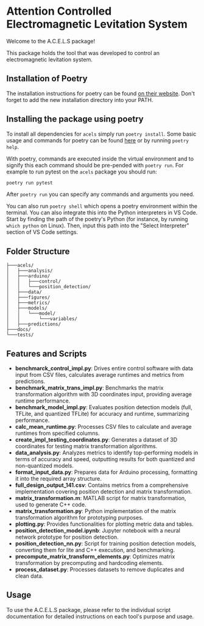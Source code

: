 # Attention Controlled Electromagnetic Levitation System


Welcome to the A.C.E.L.S package!

This package holds the tool that was developed to control an electromagnetic levitation system.


## Installation of Poetry
The installation instructions for poetry can be found [on their website](https://python-poetry.org/docs/).  Don't forget to add the new installation directory into your PATH.

## Installing the package using poetry

To install all dependencies for `acels` simply run `poetry install`. Some basic usage and commands for poetry can be found [here](https://python-poetry.org/docs/cli/) or by running `poetry help`.

With poetry, commands are executed inside the virtual environment and to signify this each command should be pre-pended with `poetry run`. For example to run pytest on the `acels` package you should run:
```sh
poetry run pytest
```
After `poetry run` you can specify any commands and arguments you need.

You can also run `poetry shell` which opens a poetry environment within the terminal. You can also integrate this into the Python interpreters in VS Code. Start by finding the path of the poetry's Python (for instance, by running `which python` on Linux). Then, input this path into the "Select Interpreter" section of VS Code settings.

## Folder Structure
```
├───acels/
│   ├───analysis/
│   ├───arduino/
│   │   ├───control/
│   │   └───position_detection/
│   ├───data/
│   ├───figures/
│   ├───metrics/
│   ├───models/
│   │   └───model/
│   │       └───variables/
│   ├───predictions/
├───docs/
└───tests/
```

## Features and Scripts

- **benchmarck_control_impl.py**: Drives entire control software with data input from CSV files, calculates average runtimes and metrics from predictions.
- **benchmark_matrix_trans_impl.py**: Benchmarks the matrix transformation algorithm with 3D coordinates input, providing average runtime performance.
- **benchmark_model_impl.py**: Evaluates position detection models (full, TFLite, and quantized TFLite) for accuracy and runtime, summarizing performance.
- **calc_mean_runtime.py**: Processes CSV files to calculate and average runtimes from specified columns.
- **create_impl_testing_coordinates.py**: Generates a dataset of 3D coordinates for testing matrix transformation algorithms.
- **data_analysis.py**: Analyzes metrics to identify top-performing models in terms of accuracy and speed, outputting results for both quantized and non-quantized models.
- **format_input_data.py**: Prepares data for Arduino processing, formatting it into the required array structure.
- **full_design_output_141.csv**: Contains metrics from a comprehensive implementation covering position detection and matrix transformation.
- **matrix_transformation.m**: MATLAB script for matrix transformation, used to generate C++ code.
- **matrix_transformation.py**: Python implementation of the matrix transformation algorithm for prototyping purposes.
- **plotting.py**: Provides functionalities for plotting metric data and tables.
- **position_detection_model.ipynb**: Jupyter notebook with a neural network prototype for position detection.
- **position_detection_nn.py**: Script for training position detection models, converting them for lite and C++ execution, and benchmarking.
- **precompute_matrix_transform_elements.py**: Optimizes matrix transformation by precomputing and hardcoding elements.
- **process_dataset.py**: Processes datasets to remove duplicates and clean data.

## Usage

To use the A.C.E.L.S package, please refer to the individual script documentation for detailed instructions on each tool's purpose and usage.
